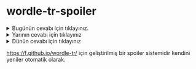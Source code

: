 # wordle-tr-spoiler

<details>
  <summary>Bugünün cevabı için tıklayınız.</summary>
  <br>
    <b> çıkın </b>
</details>

<details>
  <summary>Yarının cevabı için tıklayınız</summary>
  <br>
   <b> derbi </b>
</details>

<details>
  <summary>Dünün cevabı için tıklayınız </summary>
  <br>
  <b> papel </b>
</details>

https://f.github.io/wordle-tr/ için geliştirilmiş bir spoiler sistemidir kendini yeniler otomatik olarak.

